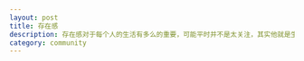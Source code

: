 ```yaml
---
layout: post
title: 存在感
description: 存在感对于每个人的生活有多么的重要，可能平时并不是太关注，其实他就是生活的全部
category: community
---
```






[zihaolucky]:    http://zihaolucky.github.io  "zihaolucky"
